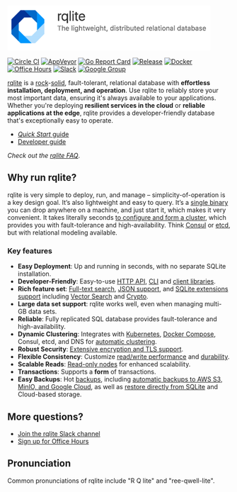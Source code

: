<picture>
 <source media="(prefers-color-scheme: light)" srcset="DOC/logo-text.png">
  <source media="(prefers-color-scheme: dark)" srcset="DOC/logo-text-dark.png">
 <img alt="rqlite logo" src="DOC/logo-text.png" height=100>
</picture>

[![Circle CI](https://circleci.com/gh/rqlite/rqlite/tree/master.svg?style=svg)](https://circleci.com/gh/rqlite/rqlite/tree/master)
[![AppVeyor](https://ci.appveyor.com/api/projects/status/github/rqlite/rqlite?branch=master&svg=true)](https://ci.appveyor.com/project/otoolep/rqlite)
[![Go Report Card](https://goreportcard.com/badge/github.com/rqlite/rqlite)](https://goreportcard.com/report/github.com/rqlite/rqlite/v8)
[![Release](https://img.shields.io/github/release/rqlite/rqlite.svg)](https://github.com/rqlite/rqlite/releases)
[![Docker](https://img.shields.io/docker/pulls/rqlite/rqlite?style=plastic)](https://hub.docker.com/r/rqlite/rqlite/)
[![Office Hours](https://img.shields.io/badge/Office%20Hours--yellow.svg)](https://rqlite.io/office-hours)
[![Slack](https://img.shields.io/badge/Slack--purple.svg)](https://www.rqlite.io/join-slack)
[![Google Group](https://img.shields.io/badge/Google%20Group--blue.svg)](https://groups.google.com/group/rqlite)

[rqlite](https://rqlite.io) is a [rock](https://www.sqlite.org/testing.html)-[solid](https://philipotoole.com/how-is-rqlite-tested/), fault-tolerant, relational database with **effortless installation, deployment, and operation**. Use rqlite to reliably store your most important data, ensuring it's always available to your applications. Whether you're deploying **resilient services in the cloud** or **reliable applications at the edge**, rqlite provides a developer-friendly database that's exceptionally easy to operate.

- [_Quick Start_ guide](https://rqlite.io/docs/quick-start/)
- [Developer guide](https://www.rqlite.io/docs/api)

_Check out the [rqlite FAQ](https://rqlite.io/docs/faq)_.

## Why run rqlite?
rqlite is very simple to deploy, run, and manage – simplicity-of-operation is a key design goal. It’s also lightweight and easy to query. It’s a [single binary](https://github.com/rqlite/rqlite/releases) you can drop anywhere on a machine, and just start it, which makes it very convenient. It takes literally seconds [to configure and form a cluster](https://rqlite.io/docs/clustering/), which provides you with fault-tolerance and high-availability. Think [Consul](https://www.consul.io/) or [etcd](https://etcd.io/), but with relational modeling available. 

### Key features
- **Easy Deployment**: Up and running in seconds, with no separate SQLite installation.
- **Developer-Friendly**: Easy-to-use [HTTP API](https://rqlite.io/docs/api/), [CLI](https://rqlite.io/docs/cli/) and [client libraries](https://rqlite.io/docs/api/client-libraries/).
- **Rich feature set**: [Full-text search](https://www.sqlite.org/fts5.html), [JSON support](https://www.sqlite.org/json1.html), and [SQLite extensions support](https://rqlite.io/docs/guides/extensions/) including [Vector Search](https://github.com/asg017/sqlite-vec) and [Crypto](https://github.com/nalgeon/sqlean).
- **Large data set support**: rqlite works well, even when managing multi-GB data sets.
- **Reliable**: Fully replicated SQL database provides fault-tolerance and high-availability.
- **Dynamic Clustering**: Integrates with [Kubernetes](https://rqlite.io/docs/guides/kubernetes/), [Docker Compose](https://rqlite.io/docs/guides/docker-compose/), Consul, etcd, and DNS for [automatic clustering](https://rqlite.io/docs/clustering/automatic-clustering/).
- **Robust Security**: [Extensive encryption and TLS support](https://rqlite.io/docs/guides/security/).
- **Flexible Consistency**: Customize [read/write performance](https://rqlite.io/docs/api/read-consistency/) and [durability](https://rqlite.io/docs/api/queued-writes/).
- **Scalable Reads**: [Read-only nodes](https://rqlite.io/docs/clustering/read-only-nodes/) for enhanced scalability.
- **Transactions**: Supports a **form** of transactions.
- **Easy Backups**: Hot [backups](https://rqlite.io/docs/guides/backup/), including [automatic backups to AWS S3, MinIO, and Google Cloud](https://rqlite.io/docs/guides/backup/#automatic-backups), as well as [restore directly from SQLite](https://rqlite.io/docs/guides/backup/#restoring-from-sqlite) and Cloud-based storage.

## More questions?
- [Join the rqlite Slack channel](https://rqlite.io/join-slack)
- [Sign up for Office Hours](https://rqlite.io/office-hours)


## Pronunciation
Common pronunciations of rqlite include "R Q lite" and "ree-qwell-lite".
